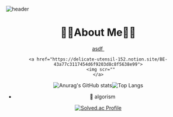 
![header](https://capsule-render.vercel.app/api?type=Rect&color=gradient&height=60&section=header&text=Hi%20There&fontSize=50)

<div align=center>
  <h1 align=cneter>👨‍🎓About Me👨‍🎓</h1>
  <p>
    <!--블로그-->
    <a href="https://velog.io/@lsh9672">
      asdf
      <img scr="[https://img.shields.io/badge/velog-blog-green?style=flat&logo=appveyor](https://img.shields.io/badge/velog-blog-green)"/>
    </a>
    
    <a href="https://delicate-utensil-152.notion.site/BE-43a77c3117454d6f9203d8c8f5638e99">
      <img scr=""
    </a>
  
  </p>

![Anurag's GitHub stats](https://github-readme-stats.vercel.app/api?username=lsh9672&theme=cobalt&show_icons=true)![Top Langs](https://github-readme-stats.vercel.app/api/top-langs/?username=lsh9672&layout=compact&theme=cobalt)


- 🤔 algorism

[![Solved.ac Profile](http://mazassumnida.wtf/api/v2/generate_badge?boj=lsh9672)](https://solved.ac/lsh9672/)


<!--
**lsh9672/lsh9672** is a ✨ _special_ ✨ repository because its `README.md` (this file) appears on your GitHub profile.

Here are some ideas to get you started:

- 🔭 I’m currently working on ...
- 🌱 I’m currently learning ...
- 👯 I’m looking to collaborate on ...
- 🤔 I’m looking for help with ...
- 💬 Ask me about ...
- 📫 How to reach me: ...
- 😄 Pronouns: ...
- ⚡ Fun fact: ...
-->

  </div>
